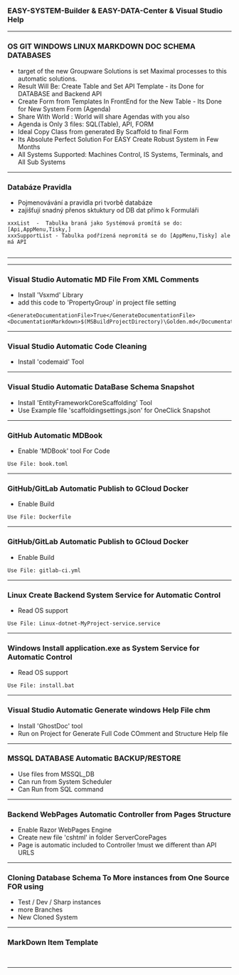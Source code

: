 ﻿    
### EASY-SYSTEM-Builder & EASY-DATA-Center & Visual Studio Help    
    
    
    
    
---    
    
### OS GIT WINDOWS LINUX MARKDOWN DOC SCHEMA DATABASES    
* target of the new Groupware Solutions is set Maximal processes to this automatic solutions.    
* Result Will Be: Create Table and Set API Template - its Done for DATABASE and Backend API    
* Create Form from Templates In FrontEnd for the New Table - Its Done for New System Form (Agenda)    
* Share With World : World will share Agendas with you also    
* Agenda is Only 3 files: SQL(Table), API, FORM    
* Ideal Copy Class from generated By Scaffold to final Form    
* Its Absolute Perfect Solution For EASY Create Robust System in Few Months    
* All Systems Supported: Machines Control, IS Systems, Terminals, and All Sub Systems    
    
    
    
---    
### Databáze Pravidla    
* Pojmenovávání a pravidla pri tvorbě databáze    
* zajišťují snadný přenos sktuktury od DB dat přímo k Formuláři    
```    
xxxList  -  Tabulka braná jako Systémová promítá se do:[Api,AppMenu,Tisky,]    
xxxSupportList - Tabulka podřízená nepromítá se do [AppMenu,Tisky] ale má API    
    
```    
---    
    
    
    
---    
### Visual Studio Automatic MD File From XML Comments    
* Install 'Vsxmd' Library    
* add this code to 'PropertyGroup' in project file setting    
```    
<GenerateDocumentationFile>True</GenerateDocumentationFile>    
<DocumentationMarkdown>$(MSBuildProjectDirectory)\Golden.md</DocumentationMarkdown>    
```    
---    
    
### Visual Studio Automatic Code Cleaning    
* Install 'codemaid' Tool    
---    
    
### Visual Studio Automatic DataBase Schema Snapshot    
* Install 'EntityFrameworkCoreScaffolding' Tool    
* Use Example file 'scaffoldingsettings.json' for OneClick Snapshot    
---    
    
### GitHub Automatic MDBook    
* Enable 'MDBook' tool For Code    
```    
Use File: book.toml    
```    
---    
    
### GitHub/GitLab Automatic Publish to GCloud Docker    
* Enable Build    
```    
Use File: Dockerfile    
```    
---    
    
### GitHub/GitLab Automatic Publish to GCloud Docker    
* Enable Build    
```    
Use File: gitlab-ci.yml    
```    
---    
    
### Linux Create Backend System Service for Automatic Control    
* Read OS support    
```    
Use File: Linux-dotnet-MyProject-service.service    
```    
---    
    
### Windows Install application.exe as System Service for Automatic Control    
* Read OS support    
```    
Use File: install.bat    
```    
---    
    
### Visual Studio Automatic Generate windows Help File chm    
* Install 'GhostDoc' tool    
* Run on Project for Generate Full Code COmment and Structure Help file    
---    
    
### MSSQL DATABASE Automatic BACKUP/RESTORE    
* Use files from MSSQL_DB    
* Can run from System Scheduler    
* Can Run from SQL command    
---    
    
### Backend WebPages Automatic Controller from Pages Structure    
* Enable Razor WebPages Engine    
* Create new file 'cshtml' in folder ServerCorePages    
* Page is automatic included to Controller !must we different than API URLS    
---    
    
    
### Cloning Database Schema To More instances from One Source FOR using    
* Test / Dev / Sharp instances    
* more Branches    
* New Cloned System    
---    
    
### MarkDown Item Template    
```cs    
    
```    
    
---    
    
    